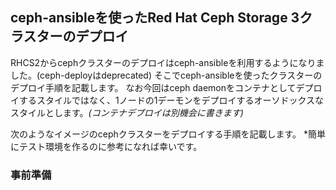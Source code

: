 ## ceph-ansibleを使ったRed Hat Ceph Storage 3クラスターのデプロイ

RHCS2からcephクラスターのデプロイはceph-ansibleを利用するようになりました。(ceph-deployはdeprecated)
そこでceph-ansibleを使ったクラスターのデプロイ手順を記載します。
なお今回はceph daemonをコンテナとしてデプロイするスタイルではなく、1ノードの1デーモンをデプロイするオーソドックスなスタイルとします。*(コンテナデプロイは別機会に書きます)*


次のようなイメージのcephクラスターをデプロイする手順を記載します。
*簡単にテスト環境を作るのに参考になれば幸いです。

### 事前準備
